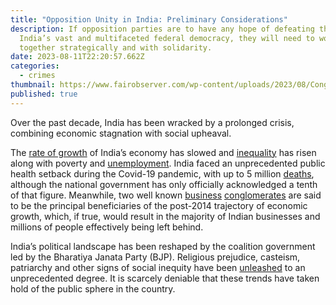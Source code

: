 ```yaml
---
title: "Opposition Unity in India: Preliminary Considerations"
description: If opposition parties are to have any hope of defeating the BJP in
  India’s vast and multifaceted federal democracy, they will need to work
  together strategically and with solidarity.
date: 2023-08-11T22:20:57.662Z
categories:
  - crimes
thumbnail: https://www.fairobserver.com/wp-content/uploads/2023/08/Congress-1-1024x684.jpg
published: true
---
```

Over the past decade, India has been wracked by a prolonged crisis, combining economic stagnation with social upheaval.

The [rate of growth](https://data.worldbank.org/indicator/NY.GDP.MKTP.KD.ZG?locations=IN) of India’s economy has slowed and [inequality](https://timesofindia.indiatimes.com/business/india-business/top-1-hold-22-of-income-india-among-most-unequal-nations-shows-report/articleshow/88149699.cms) has risen along with poverty and [unemployment](https://www.macrotrends.net/countries/IND/india/unemployment-rate#:~:text=India%20unemployment%20rate%20for%202021,a%200.03%25%20decline%20from%202017.). India faced an unprecedented public health setback during the Covid-19 pandemic, with up to 5 million [deaths](https://covid19.who.int/region/searo/country/in/), although the national government has only officially acknowledged a tenth of that figure. Meanwhile, two well known [business](https://www.statista.com/statistics/1368503/adani-group-net-worth-of-gautam-adani/) [conglomerates](https://www.thinkforu.org/2023/01/Mukesh-Dhirubhai-Ambani-Chairman-and-MD-Reliance-Industries-Biography.html) are said to be the principal beneficiaries of the post-2014 trajectory of economic growth, which, if true, would result in the majority of Indian businesses and millions of people effectively being left behind.

India’s political landscape has been reshaped by the coalition government led by the Bharatiya Janata Party (BJP). Religious prejudice, casteism, patriarchy and other signs of social inequity have been [unleashed](https://www.fairobserver.com/world-news/indian-media-a-victim-of-neoconservatism-and-cronyism/) to an unprecedented degree. It is scarcely deniable that these trends have taken hold of the public sphere in the country.